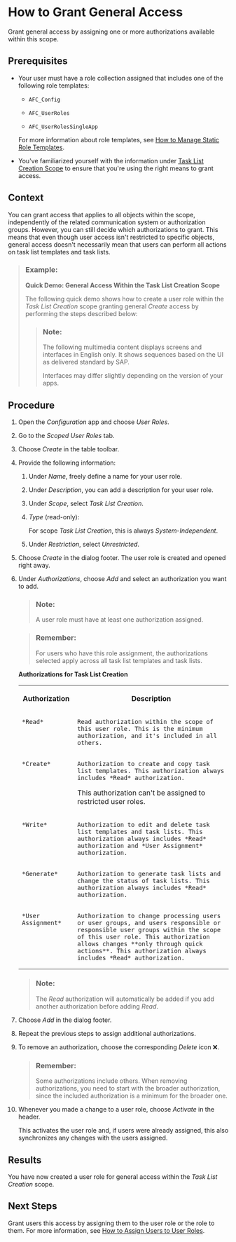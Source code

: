 <!-- loiodc228efd150d4e30b5891f9a65db318f -->

<link rel="stylesheet" type="text/css" href="../css/sap-icons.css"/>

# How to Grant General Access

Grant general access by assigning one or more authorizations available within this scope.



<a name="loiodc228efd150d4e30b5891f9a65db318f__prereq_drt_ws3_qrb"/>

## Prerequisites

-   Your user must have a role collection assigned that includes one of the following role templates:

    -   `AFC_Config`

    -   `AFC_UserRoles`

    -   `AFC_UserRolesSingleApp`


    For more information about role templates, see [How to Manage Static Role Templates](how-to-manage-static-role-templates-0cca34d.md).

-   You've familiarized yourself with the information under [Task List Creation Scope](task-list-creation-scope-ba4100e.md) to ensure that you're using the right means to grant access.




## Context

You can grant access that applies to all objects within the scope, independently of the related communication system or authorization groups. However, you can still decide which authorizations to grant. This means that even though user access isn't restricted to specific objects, general access doesn't necessarily mean that users can perform all actions on task list templates and task lists.

> ### Example:  
>  **Quick Demo: General Access Within the Task List Creation Scope**
> 
> The following quick demo shows how to create a user role within the *Task List Creation* scope granting general *Create* access by performing the steps described below:
> 
> > ### Note:  
> > The following multimedia content displays screens and interfaces in English only. It shows sequences based on the UI as delivered standard by SAP.
> > 
> > Interfaces may differ slightly depending on the version of your apps.



## Procedure

1.  Open the *Configuration* app and choose *User Roles*.

2.  Go to the *Scoped User Roles* tab.

3.  Choose *Create* in the table toolbar.

4.  Provide the following information:

    1.  Under *Name*, freely define a name for your user role.

    2.  Under *Description*, you can add a description for your user role.

    3.  Under *Scope*, select *Task List Creation*.

    4.  *Type* \(read-only\):

        For scope *Task List Creation*, this is always *System-Independent*.

    5.  Under *Restriction*, select *Unrestricted*.


5.  Choose *Create* in the dialog footer. The user role is created and opened right away.

6.  Under *Authorizations*, choose *Add* and select an authorization you want to add.

    > ### Note:  
    > A user role must have at least one authorization assigned.

    > ### Remember:  
    > For users who have this role assignment, the authorizations selected apply across all task list templates and task lists.

    **Authorizations for Task List Creation**


    <table>
    <tr>
    <th valign="top">

    Authorization


    
    </th>
    <th valign="top">

    Description


    
    </th>
    </tr>
    <tr>
    <td valign="top">
    
        *Read*


    
    </td>
    <td valign="top">
    
        Read authorization within the scope of this user role. This is the minimum authorization, and it's included in all others.


    
    </td>
    </tr>
    <tr>
    <td valign="top">
    
        *Create*


    
    </td>
    <td valign="top">
    
        Authorization to create and copy task list templates. This authorization always includes *Read* authorization.

    This authorization can't be assigned to restricted user roles.


    
    </td>
    </tr>
    <tr>
    <td valign="top">
    
        *Write*


    
    </td>
    <td valign="top">
    
        Authorization to edit and delete task list templates and task lists. This authorization always includes *Read* authorization and *User Assignment* authorization.


    
    </td>
    </tr>
    <tr>
    <td valign="top">
    
        *Generate*


    
    </td>
    <td valign="top">
    
        Authorization to generate task lists and change the status of task lists. This authorization always includes *Read* authorization.


    
    </td>
    </tr>
    <tr>
    <td valign="top">
    
        *User Assignment*


    
    </td>
    <td valign="top">
    
        Authorization to change processing users or user groups, and users responsible or responsible user groups within the scope of this user role. This authorization allows changes **only through quick actions**. This authorization always includes *Read* authorization.


    
    </td>
    </tr>
    </table>
    
    > ### Note:  
    > The *Read* authorization will automatically be added if you add another authorization before adding *Read*.

7.  Choose *Add* in the dialog footer.

8.  Repeat the previous steps to assign additional authorizations.

9.  To remove an authorization, choose the corresponding *Delete* icon :x:.

    > ### Remember:  
    > Some authorizations include others. When removing authorizations, you need to start with the broader authorization, since the included authorization is a minimum for the broader one.

10. Whenever you made a change to a user role, choose *Activate* in the header.

    This activates the user role and, if users were already assigned, this also synchronizes any changes with the users assigned.




<a name="loiodc228efd150d4e30b5891f9a65db318f__result_frf_sz3_qrb"/>

## Results

You have now created a user role for general access within the *Task List Creation* scope.



<a name="loiodc228efd150d4e30b5891f9a65db318f__postreq_k4s_q1j_qrb"/>

## Next Steps

Grant users this access by assigning them to the user role or the role to them. For more information, see [How to Assign Users to User Roles](how-to-assign-users-to-user-roles-f703a5c.md).

